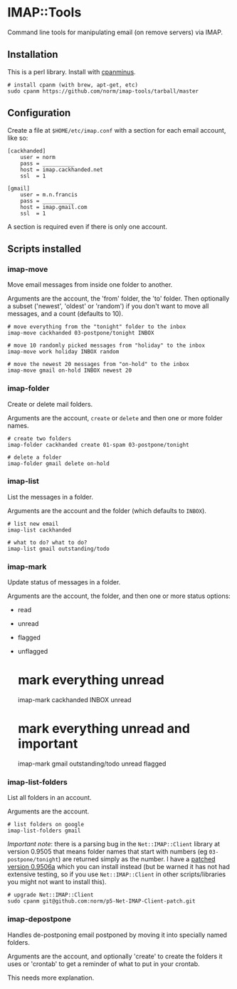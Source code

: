 IMAP::Tools
===========

Command line tools for manipulating email (on remove servers) via IMAP.


Installation
------------

This is a perl library. Install with 
[cpanminus](http://search.cpan.org/~miyagawa/App-cpanminus/lib/App/cpanminus.pm).

    # install cpanm (with brew, apt-get, etc)
    sudo cpanm https://github.com/norm/imap-tools/tarball/master


Configuration
-------------

Create a file at `$HOME/etc/imap.conf` with a section for each email account,
like so:

    [cackhanded]
        user = norm
        pass = __________
        host = imap.cackhanded.net
        ssl  = 1

    [gmail]
        user = m.n.francis
        pass = __________
        host = imap.gmail.com
        ssl  = 1

A section is required even if there is only one account.


Scripts installed
-----------------

### imap-move

Move email messages from inside one folder to another.

Arguments are the account, the 'from' folder, the 'to' folder. Then optionally
a subset ('newest', 'oldest' or 'random') if you don't want to move all
messages, and a count (defaults to 10).

    # move everything from the "tonight" folder to the inbox
    imap-move cackhanded 03-postpone/tonight INBOX

    # move 10 randomly picked messages from "holiday" to the inbox
    imap-move work holiday INBOX random

    # move the newest 20 messages from "on-hold" to the inbox
    imap-move gmail on-hold INBOX newest 20

### imap-folder

Create or delete mail folders.

Arguments are the account, `create` or `delete` and then one or more folder
names.

    # create two folders
    imap-folder cackhanded create 01-spam 03-postpone/tonight

    # delete a folder
    imap-folder gmail delete on-hold

### imap-list

List the messages in a folder.

Arguments are the account and the folder (which defaults to `INBOX`).

    # list new email
    imap-list cackhanded

    # what to do? what to do?
    imap-list gmail outstanding/todo

### imap-mark

Update status of messages in a folder.

Arguments are the account, the folder, and then one or more status options:

*   read
*   unread
*   flagged
*   unflagged

    # mark everything unread
    imap-mark cackhanded INBOX unread

    # mark everything unread and important
    imap-mark gmail outstanding/todo unread flagged

### imap-list-folders

List all folders in an account.

Arguments are the account.

    # list folders on google
    imap-list-folders gmail

*Important note*: there is a parsing bug in the `Net::IMAP::Client` library at
version 0.9505 that means folder names that start with numbers (eg
`03-postpone/tonight`) are returned simply as the number. I have a 
[patched version 0.9506a][patch] which you can install instead (but be warned
 it has not had extensive testing, so if you use `Net::IMAP::Client` in other
scripts/libraries you might not want to install this).

    # upgrade Net::IMAP::Client
    sudo cpanm git@github.com:norm/p5-Net-IMAP-Client-patch.git

[patch]: https://github.com/norm/p5-Net-IMAP-Client-patch/

### imap-depostpone

Handles de-postponing email postponed by moving it into specially named
folders.

Arguments are the account, and optionally 'create' to create the folders
it uses or 'crontab' to get a reminder of what to put in your crontab.

This needs more explanation.
